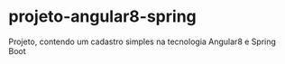 # projeto-angular8-spring
Projeto, contendo um cadastro simples na tecnologia Angular8 e Spring Boot
